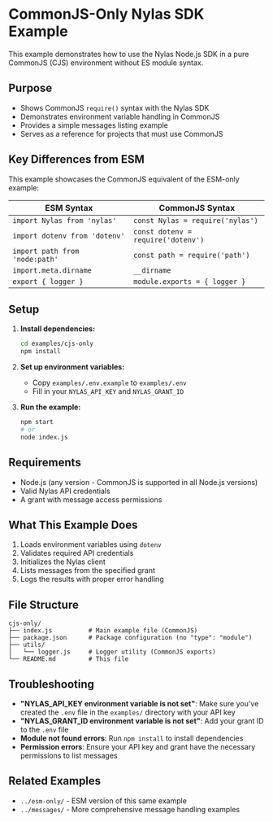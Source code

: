 # CommonJS-Only Nylas SDK Example

This example demonstrates how to use the Nylas Node.js SDK in a pure CommonJS (CJS) environment without ES module syntax.

## Purpose

- Shows CommonJS `require()` syntax with the Nylas SDK
- Demonstrates environment variable handling in CommonJS
- Provides a simple messages listing example
- Serves as a reference for projects that must use CommonJS

## Key Differences from ESM

This example showcases the CommonJS equivalent of the ESM-only example:

| ESM Syntax                     | CommonJS Syntax                    |
| ------------------------------ | ---------------------------------- |
| `import Nylas from 'nylas'`    | `const Nylas = require('nylas')`   |
| `import dotenv from 'dotenv'`  | `const dotenv = require('dotenv')` |
| `import path from 'node:path'` | `const path = require('path')`     |
| `import.meta.dirname`          | `__dirname`                        |
| `export { logger }`            | `module.exports = { logger }`      |

## Setup

1. **Install dependencies:**

   ```bash
   cd examples/cjs-only
   npm install
   ```

2. **Set up environment variables:**

   - Copy `examples/.env.example` to `examples/.env`
   - Fill in your `NYLAS_API_KEY` and `NYLAS_GRANT_ID`

3. **Run the example:**
   ```bash
   npm start
   # or
   node index.js
   ```

## Requirements

- Node.js (any version - CommonJS is supported in all Node.js versions)
- Valid Nylas API credentials
- A grant with message access permissions

## What This Example Does

1. Loads environment variables using `dotenv`
2. Validates required API credentials
3. Initializes the Nylas client
4. Lists messages from the specified grant
5. Logs the results with proper error handling

## File Structure

```
cjs-only/
├── index.js          # Main example file (CommonJS)
├── package.json      # Package configuration (no "type": "module")
├── utils/
│   └── logger.js     # Logger utility (CommonJS exports)
└── README.md         # This file
```

## Troubleshooting

- **"NYLAS_API_KEY environment variable is not set"**: Make sure you've created the `.env` file in the `examples/` directory with your API key
- **"NYLAS_GRANT_ID environment variable is not set"**: Add your grant ID to the `.env` file
- **Module not found errors**: Run `npm install` to install dependencies
- **Permission errors**: Ensure your API key and grant have the necessary permissions to list messages

## Related Examples

- `../esm-only/` - ESM version of this same example
- `../messages/` - More comprehensive message handling examples

